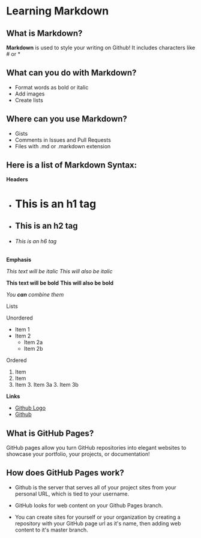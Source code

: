 # Learning Markdown 

## What is Markdown?

**Markdown** is used to style your writing on Github! It includes characters like # or *

## What can you do with Markdown?

- Format words as bold or italic
- Add images
- Create lists

## Where can you use Markdown?

- Gists
- Comments in Issues and Pull Requests
- Files with .md or .markdown extension

## Here is a list of Markdown Syntax:

**Headers**

- # This is an h1 tag
- ## This is an h2 tag
- ###### This is an h6 tag

**Emphasis**

 *This text will be italic*
 _This will also be italic_

**This text will be bold**
__This will also be bold__

_You **can** combine them_

Lists

Unordered

* Item 1
* Item 2
   * Item 2a
   * Item 2b

Ordered
1. Item 
2. Item
3. Item
   3. Item 3a
   3. Item 3b

**Links**

- [Github Logo](https://www.influxdata.com/wp-content/uploads/GitHub-logo.jpg)
- [Github](https://github.com/)


## What is GitHub Pages?

GitHub pages allow you turn GitHub repositories into elegant websites to showcase your portfolio, your projects, or documentation!

## How does GitHub Pages work?

- Github is the server that serves all of your project sites from your personal URL, which is tied to your username.

- GitHub looks for web content on your Github Pages branch.

- You can create sites for yourself or your organization by creating a repository with your GitHub page url as it's name, then adding web content to it's master branch.
